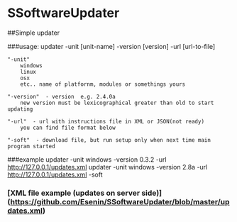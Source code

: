 SSoftwareUpdater
================

##Simple updater

###usage:
updater -unit [unit-name] -version [version] -url [url-to-file]

	"-unit"
		windows
		linux
		osx
		etc.. name of platfornm, modules or somethings yours
	
	"-version"  - version  e.g. 2.4.0a
		new version must be lexicographical greater than old to start updating
	
	"-url"  - url with instructions file in XML or JSON(not ready)
		you can find file format below
	
	"-soft"  - download file, but run setup only when next time main program started

###example
	updater -unit windows -version 0.3.2 -url http://127.0.0.1/updates.xml
	updater -unit windows -version 2.8a -url http://127.0.0.1/updates.xml -soft

### [XML file example (updates on server side)] (https://github.com/Esenin/SSoftwareUpdater/blob/master/updates.xml)